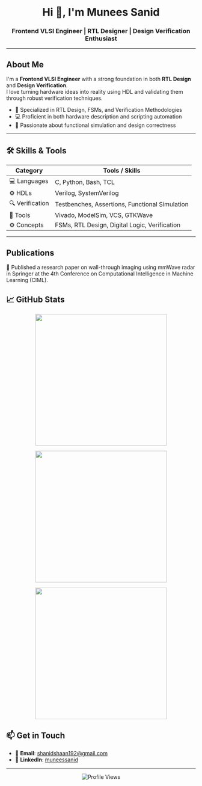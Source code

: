 <h1 align="center">Hi 👋, I'm Munees Sanid</h1>
<h3 align="center">Frontend VLSI Engineer | RTL Designer | Design Verification Enthusiast</h3>

---

## About Me

I'm a **Frontend VLSI Engineer** with a strong foundation in both **RTL Design** and **Design Verification**.  
I love turning hardware ideas into reality using HDL and validating them through robust verification techniques.

- 🔬 Specialized in RTL Design, FSMs, and Verification Methodologies  
- 💻 Proficient in both hardware description and scripting automation  
- 🧪 Passionate about functional simulation and design correctness

---

## 🛠️ Skills & Tools

| Category         | Tools / Skills |
|------------------|----------------|
| 💻 Languages      | C, Python, Bash, TCL |
| ⚙️ HDLs           | Verilog, SystemVerilog |
| 🔍 Verification   | Testbenches, Assertions, Functional Simulation |
| 🧰 Tools          | Vivado, ModelSim, VCS, GTKWave |
| ⚙️ Concepts       | FSMs, RTL Design, Digital Logic, Verification |

---

## Publications 
📡 Published a research paper on wall-through imaging using mmWave radar in Springer at the 4th Conference on Computational Intelligence in Machine Learning (CIML).

## 📈 GitHub Stats

<p align="center">
  <img src="https://github-readme-stats.vercel.app/api?username=Munees-Sanid&show_icons=true&theme=tokyonight&include_all_commits=true&hide_border=false" width="350" />
</p>

<p align="center">
  <img src="https://github-readme-stats.vercel.app/api/top-langs/?username=Munees-Sanid&layout=compact&theme=tokyonight&langs_count=10&hide_border=false" width="350" />
</p>

<p align="center">
  <img src="https://github-readme-streak-stats.herokuapp.com/?user=Munees-Sanid&theme=tokyonight&hide_border=false" width="350" />
</p>




## 📫 Get in Touch

- 📧 **Email**: shanidshaan192@gmail.com  
- 💼 **LinkedIn**: [muneessanid](https://www.linkedin.com/in/muneessanid/)

---

<p align="center">
  <img src="https://komarev.com/ghpvc/?username=Munees-Sanid&label=Profile%20Views&color=blueviolet&style=flat-square" alt="Profile Views" />
</p>

